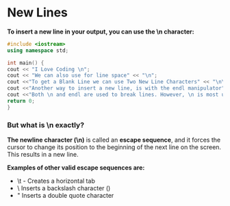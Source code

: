 # New Lines

**To insert a new line in your output, you can use the \n character:**

```cpp
#include <iostream>
using namespace std;

int main() {
cout << "I Love Coding \n";
cout << "We can also use for line space" << "\n";
cout <<"To get a Blank Line we can use Two New Line Characters" << "\n\n";
cout <<"Another way to insert a new line, is with the endl manipulator" <<endl;
cout <<"Both \n and endl are used to break lines. However, \n is most used.";
return 0;
}

```

### But what is \n exactly?
**The newline character (\n)** is called an **escape sequence**, and it forces the cursor to change its position to the beginning of the next line on the screen. This results in a new line.

**Examples of other valid escape sequences are:**
- \t - Creates a horizontal tab
- \\	Inserts a backslash character (\)
- \"	Inserts a double quote character
